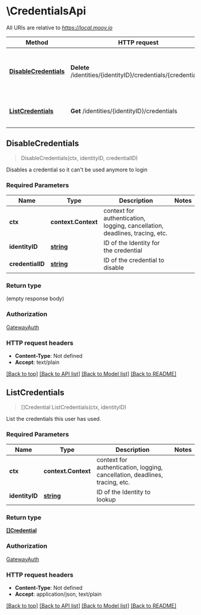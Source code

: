 # \CredentialsApi

All URIs are relative to *https://local.moov.io*

Method | HTTP request | Description
------------- | ------------- | -------------
[**DisableCredentials**](CredentialsApi.md#DisableCredentials) | **Delete** /identities/{identityID}/credentials/{credentialID} | Disables a credential so it can&#39;t be used anymore to login
[**ListCredentials**](CredentialsApi.md#ListCredentials) | **Get** /identities/{identityID}/credentials | List the credentials this user has used.



## DisableCredentials

> DisableCredentials(ctx, identityID, credentialID)

Disables a credential so it can't be used anymore to login

### Required Parameters


Name | Type | Description  | Notes
------------- | ------------- | ------------- | -------------
**ctx** | **context.Context** | context for authentication, logging, cancellation, deadlines, tracing, etc.
**identityID** | [**string**](.md)| ID of the Identity for the credential | 
**credentialID** | [**string**](.md)| ID of the credential to disable | 

### Return type

 (empty response body)

### Authorization

[GatewayAuth](../README.md#GatewayAuth)

### HTTP request headers

- **Content-Type**: Not defined
- **Accept**: text/plain

[[Back to top]](#) [[Back to API list]](../README.md#documentation-for-api-endpoints)
[[Back to Model list]](../README.md#documentation-for-models)
[[Back to README]](../README.md)


## ListCredentials

> []Credential ListCredentials(ctx, identityID)

List the credentials this user has used.

### Required Parameters


Name | Type | Description  | Notes
------------- | ------------- | ------------- | -------------
**ctx** | **context.Context** | context for authentication, logging, cancellation, deadlines, tracing, etc.
**identityID** | [**string**](.md)| ID of the Identity to lookup | 

### Return type

[**[]Credential**](Credential.md)

### Authorization

[GatewayAuth](../README.md#GatewayAuth)

### HTTP request headers

- **Content-Type**: Not defined
- **Accept**: application/json, text/plain

[[Back to top]](#) [[Back to API list]](../README.md#documentation-for-api-endpoints)
[[Back to Model list]](../README.md#documentation-for-models)
[[Back to README]](../README.md)

